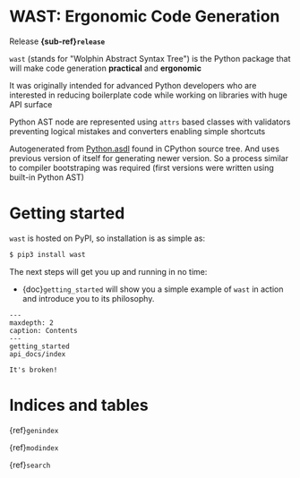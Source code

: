 # WAST: Ergonomic Code Generation

Release **{sub-ref}`release`**

`wast` (stands for "Wolphin Abstract Syntax Tree") is the Python package that will make code generation **practical** and **ergonomic**

It was originally intended for advanced Python developers who are interested in reducing boilerplate code while working on libraries with huge API surface

Python AST node are represented using `attrs` based classes with validators preventing logical mistakes and converters enabling simple shortcuts

Autogenerated from [Python.asdl](https://github.com/python/cpython/blob/main/Parser/Python.asdl) found in CPython source tree.
And uses previous version of itself for generating newer version.
So a process similar to compiler bootstraping was required (first versions were written using built-in Python AST)


# Getting started

`wast` is hosted on PyPI, so installation is as simple as:

```bash
$ pip3 install wast
```

The next steps will get you up and running in no time:

- {doc}`getting_started` will show you a simple example of `wast` in action and introduce you to its philosophy.


```{toctree}
---
maxdepth: 2
caption: Contents
---
getting_started
api_docs/index
```

```{warning}
It's broken!
```

# Indices and tables

{ref}`genindex`

{ref}`modindex`

{ref}`search`
